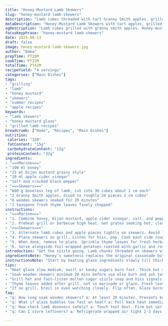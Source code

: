 ```yaml
---
title: "Honey-Mustard Lamb Skewers"
slug: "honey-mustard-lamb-skewers"
description: "Lamb cubes threaded with tart Granny Smith apples, grilled over high heat with a sticky honey-mustard glaze infused with thyme. Quick marinating reduction simmers down syrupy, clings to meat’s edges. Char spots popping, caramelizing sugars, fresh herbal hits right before serving. Balanced sweet, savory, tart with fresh rosemary sprinkles. Efficient prep, minimal fuss. Serve with foil-wrapped roasted potatoes or grilled veggies. A slight twist on classic balsamic-mustard combos, swapping out vinegar varieties, fruit types, and herbs for an approachable, bold lamb dish free of nuts, gluten, dairy, or eggs."
metaDescription: "Honey-Mustard Lamb Skewers with tart apples, grilled high heat. Sticky glaze reduced to syrup coats tender lamb cubes with fresh thyme punch. Rustic, sharp grilling."
ogDescription: "Lamb cubes grilled with granny smith apples. Honey-mustard glaze thick, sticky, caramelizing fast. Fresh thyme scattered at end. Sharp, rustic flavors, quick grill sizzle."
focusKeyphrase: "honey-mustard lamb skewers"
date: 2025-08-13
draft: false
image: honey-mustard-lamb-skewers.jpg
author: "Emma"
prepTime: PT20M
cookTime: PT22M
totalTime: PT42M
recipeYield: "4 servings"
categories: ["Main Dishes"]
tags:
- "grilling"
- "lamb"
- "honey mustard"
- "skewers"
- "summer recipes"
- "apple recipes"
keywords:
- "lamb skewers"
- "honey mustard glaze"
- "grilled lamb recipes"
breadcrumb: ["Home", "Recipes", "Main Dishes"]
nutrition: 
 calories: "320"
 fatContent: "15g"
 carbohydrateContent: "12g"
 proteinContent: "32g"
ingredients:
- "===Marine==="
- "100 ml honey"
- "25 ml Dijon mustard grainy style"
- "20 ml apple cider vinegar"
- "Salt and cracked black pepper"
- "===Skewers==="
- "600 g boneless leg of lamb, cut into 30 cubes about 2 cm each"
- "2 Granny Smith apples, diced to roughly 24 pieces 2 cm cubes"
- "6 wooden skewers soaked for 20 minutes"
- "1 teaspoon fresh thyme leaves finely chopped"
instructions:
- "===Marine==="
- "1. Combine honey, Dijon mustard, apple cider vinegar, salt, and pepper in small saucepan. Heat medium, swirl constantly till thick and viscous. About 12 minutes. Should coat spoon like syrup. Remove from heat, leave to cool slightly."
- "2. Preheat grill or barbecue high heat. Get grates smoking hot, clean with wire brush if needed."
- "===Skewers==="
- "3. Alternate lamb cubes and apple pieces tightly on skewers. Avoid loose threading so fruit doesn’t fall apart. Season with salt and tons of cracked black pepper."
- "4. Place skewers on grill. Listen for hiss, pop. Cook each side roughly 2 to 3 minutes max, watch for honey caramel bubbling and dark grill marks forming. Don’t burn; edges will darken but not blacken. Use brush to glaze with marinade after flipping each side. Lamb should still hold pink in center, apples soften but keep firmness."
- "5. When done, remove to plate. Sprinkle thyme leaves for fresh herbal punch; aroma hits you immediately."
- "6. Serve alongside foil-wrapped potatoes roasted with garlic and rosemary or grilled seasonal veggies to cut richness."
introduction: "Get the sizzle going. Lamb chunks threaded on skewers with granny smith apples—too tart to just stay plain. Swapped balsamic for apple cider vinegar to brighten, honey swapped in place of sugar for natural sticky gloss, a touch softer and smooth. Mustard changed up to Dijon grainy texture—grittier hit, more punch. Thyme not rosemary this time, fresher herby, subtle but lifts lamb’s heft. Grilling is all about listening—snap and hiss. Watch caramel, it’s the carnival of colour and smells. No numbness by overly charred edges. Apples still snap in juicy contrast next to tender lamb chunks. Simple, sharp, rustic. Because some days you just want grilling magic, not fuss. Learned that from many burned hot mess attempts. Don’t freak if glaze bubbles too fast. Pull back heat, it loves patience as much as heat. Watch visual cues: edges shine, meat springs back. Raw cooking times lie. Touch, visual or smell always tell more."
ingredientsNote: "Honey’s sweetness replaces the original cassonade but adds a deeper caramel note during reduction. Use grainy Dijon instead of coarse mustard to keep some texture in glaze but change flavour profile. Swapped balsamic vinegar out for apple cider vinegar, brighter and less sweet, complementing tart apple choice. Granny Smith chosen over Cortland for crisp acidity. Thyme instead of rosemary cuts the earthiness, adding subtle brightness. Cube lamb small, 2 cm, cooks evenly. Apples diced similarly to keep grilling uniform. Wooden skewers must soak to prevent burning and ash taste. If wooden skewers unavailable, metal ones work—just skip soaking. Salt and pepper are vital—don’t under-season lamb directly or you’ll lose that surface charm while grilling. Marinate glaze reduces for about 12 minutes, less than original but thicker, concentrating honey. Bake potatoes in foil with garlic and thyme alongside for easy, no-fuss sides. If no grill available, broil in oven watching closely to mimic char."
instructionsNote: "Start by heating glaze ingredients slowly till thickens. Swirling often prevents burning honey’s sugar at bottom. Too thick and syrup won’t spread evenly; too thin and glazing slips off lamb. Preheat grill hot and clean—nothing kills sear like grime or lukewarm grate. Thread lamb and apple cubes firmly to avoid fruit slipping off. Season heavily before cooking. Grill about 2-3 minutes per side, flipping to char evenly on all surfaces. Listen for sizzling, smell sweet aroma thickening. Apply glaze after every flip; you need glossy, sticky molasses effect to gently coat lamb without flare-ups. Watch for sugars caramelizing but not charring black. When lamb bounces lightly under finger but still springy, not clinging to touch, near medium rare, pull off. Let sit briefly so juices redistribute. Sprinkle fresh thyme last minute; that burst of green hits senses bad. Serve immediately, hot, with your choice of roasted or grilled sides. Don’t skip resting lamb; it's key to juicy tender meat. Use visual, smell, and texture over clock—flexible times ensure no overcooking disasters."
tips:
- "Heat glaze slow medium, swirl or honey sugars burn fast. Thick but still spreadable glaze. Too thick won’t stick evenly, too thin slides off lamb. Watch bubbling carefully, caramel pops tell heat right. Pull off heat once syrupy; continues thickening off flame."
- "Soak wooden skewers minimum 20 mins before use else burn and ash taste. Metal skewers better if skipping soak. Thread lamb and apple tightly alike cubes, firm grip crucial so fruit holds during grilling, avoid dropping bits. Avoid seasoning lamb too heavily before grilling, salt draws juice out risking dryness."
- "Grill hot and fast—listen molten sugar sizzle snap and hiss signals sugars caramelizing right. Flip 2-3 min each side max; edges darken but don’t blacken. Brushing glaze after each flip builds sticky layers. Don’t skip that or glaze won’t cling, dry edges form. Lamb interior pink yet firm, apples soften but keep bite."
- "Thyme leaves added after grill, not in marinade or glaze. Fresh leaves scatter gives herbal punch, thyme’s subtle brightness cuts honey’s sweetness and lamb’s rich heft. Rosemary can be too overpowering here, thyme lighter, fresher. Use fresh, not dried, flavor difference obvious."
- "If no grill, broil in oven watching closely. Flip often. Glaze burns quick so lower rack might help. Potato side roasted foil with garlic and thyme easy, minimal fuss. Avoid over resting lamb after cooking; a brief rest redistributes juices. Too long cools lamb, losing warmth and moisture."
faq:
- "q: How long soak wooden skewers? a: At least 20 minutes. Prevents burning. If skipping soak, metal skewers only. No soak means char and ash taste. Real issue on open flame grilling."
- "q: What if glaze bubbles too fast on heat? a: Pull back heat immediately. Too hot tears sugars, bitterness develops. Low and slow for honey reduction. Thicker syrup needs patience. Stir often avoid bottom scorching."
- "q: How check lamb doneness safely? a: Touch test best. Firm but springs back for medium rare. Visual cues: edges darken, grill marks deep, apples soften but intact. Smell sweet caramel smoke signals proper cooking range."
- "q: Can I store leftovers? a: Refrigerate wrapped air tight 2-3 days max. Reheat gently to avoid drying lamb. Cold skewers fine chopped in salads. Freeze not ideal glaze texture changes."

---
```

